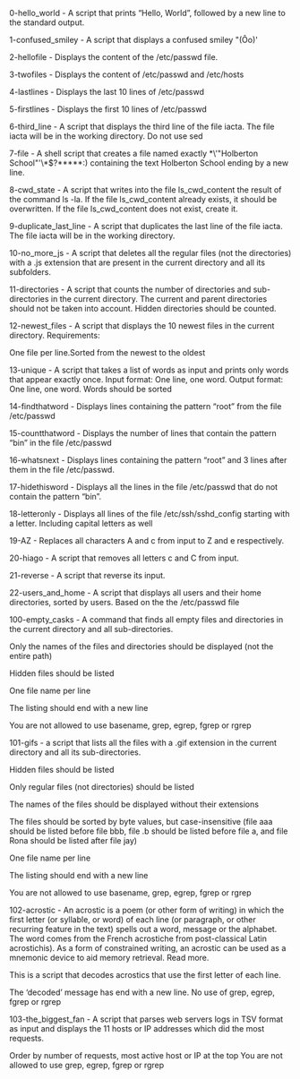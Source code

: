 0-hello_world - A script that prints “Hello, World”, followed by a new line to the standard output.

1-confused_smiley - A script that displays a confused smiley "(Ôo)'

2-hellofile - Displays the content of the /etc/passwd file.

3-twofiles - Displays the content of /etc/passwd and /etc/hosts

4-lastlines - Displays the last 10 lines of /etc/passwd

5-firstlines - Displays the first 10 lines of /etc/passwd

6-third_line - A script that displays the third line of the file iacta. The file iacta will be in the working directory. Do not use sed

7-file - A shell script that creates a file named exactly \*\\'"Holberton School"\'\\*$\?\*\*\*\*\*:) containing the text Holberton School ending by a new line.

8-cwd_state - A script that writes into the file ls_cwd_content the result of the command ls -la. If the file ls_cwd_content already exists, it should be overwritten. If the file ls_cwd_content does not exist, create it.

9-duplicate_last_line - A script that duplicates the last line of the file iacta. The file iacta will be in the working directory.

10-no_more_js - A script that deletes all the regular files (not the directories) with a .js extension that are present in the current directory and all its subfolders.

11-directories - A script that counts the number of directories and sub-directories in the current directory. The current and parent directories should not be taken into account. Hidden directories should be counted.

12-newest_files - A script that displays the 10 newest files in the current directory. Requirements:

One file per line.Sorted from the newest to the oldest

13-unique - A script that takes a list of words as input and prints only words that appear exactly once. Input format: One line, one word.
Output format: One line, one word. Words should be sorted

14-findthatword - Displays lines containing the pattern “root” from the file /etc/passwd

15-countthatword - Displays the number of lines that contain the pattern “bin” in the file /etc/passwd

16-whatsnext - Displays lines containing the pattern “root” and 3 lines after them in the file /etc/passwd.

17-hidethisword - Displays all the lines in the file /etc/passwd that do not contain the pattern “bin”.

18-letteronly - Displays all lines of the file /etc/ssh/sshd_config starting with a letter. Including capital letters as well

19-AZ - Replaces all characters A and c from input to Z and e respectively.

20-hiago - A  script that removes all letters c and C from input.

21-reverse - A script that reverse its input.

22-users_and_home - A script that displays all users and their home directories, sorted by users. Based on the the /etc/passwd file

100-empty_casks - A command that finds all empty files and directories in the current directory and all sub-directories.

Only the names of the files and directories should be displayed (not the entire path)

Hidden files should be listed

One file name per line

The listing should end with a new line

You are not allowed to use basename, grep, egrep, fgrep or rgrep

101-gifs - a script that lists all the files with a .gif extension in the current directory and all its sub-directories.

Hidden files should be listed

Only regular files (not directories) should be listed

The names of the files should be displayed without their extensions

The files should be sorted by byte values, but case-insensitive (file aaa should be listed before file bbb, file .b should be listed before file a, and file Rona should be listed after file jay)

One file name per line

The listing should end with a new line

You are not allowed to use basename, grep, egrep, fgrep or rgrep

102-acrostic - An acrostic is a poem (or other form of writing) in which the first letter (or syllable, or word) of each line (or paragraph, or other recurring feature in the text) spells out a word, message or the alphabet. The word comes from the French acrostiche from post-classical Latin acrostichis). As a form of constrained writing, an acrostic can be used as a mnemonic device to aid memory retrieval. Read more.

This is a script that decodes acrostics that use the first letter of each line.

The ‘decoded’ message has  end with a new line. No use of grep, egrep, fgrep or rgrep

103-the_biggest_fan - A  script that parses web servers logs in TSV format as input and displays the 11 hosts or IP addresses which did the most requests.

Order by number of requests, most active host or IP at the top
You are not allowed to use grep, egrep, fgrep or rgrep
